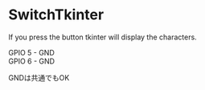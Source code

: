 # SwitchTkinter
If you press the button tkinter will display the characters.

GPIO 5 - GND  
GPIO 6 - GND

GNDは共通でもOK  
